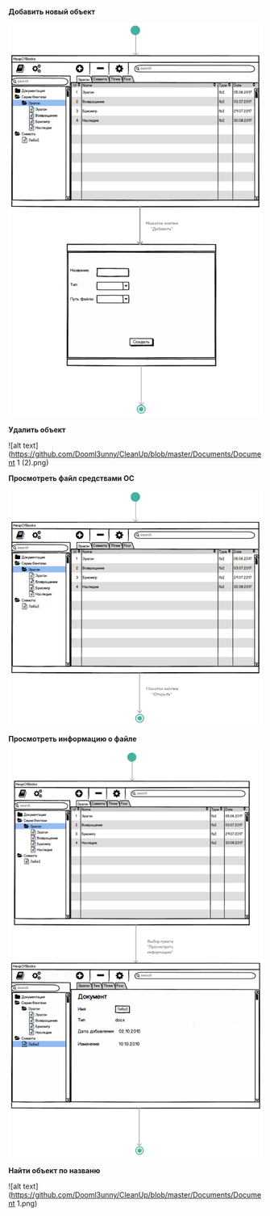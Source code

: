 **Добавить новый объект**

![alt text](https://github.com/Dooml3unny/CleanUp/blob/master/Documents/State1.png)

**Удалить объект**

![alt text](https://github.com/Dooml3unny/CleanUp/blob/master/Documents/Document 1 (2).png)

**Просмотреть файл средствами ОС**

![alt text](https://github.com/Dooml3unny/CleanUp/blob/master/Documents/State3.png)

**Просмотреть информацию о файле**

![alt text](https://github.com/Dooml3unny/CleanUp/blob/master/Documents/State4.png)

**Найти объект по названю**

![alt text](https://github.com/Dooml3unny/CleanUp/blob/master/Documents/Document 1.png)

